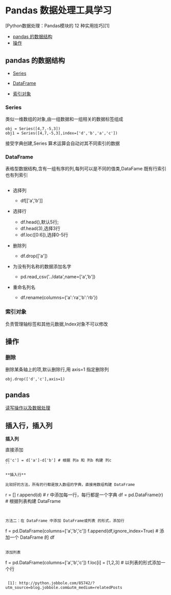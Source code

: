 

#  Pandas 数据处理工具学习


[Python数据处理：Pandas模块的 12 种实用技巧][1]

- [pandas 的数据结构](#h21)
- [操作](#h22)

<h2 id="h21">pandas 的数据结构</h2>

- [Series](#id1)

- [DataFrame](#id2)

- [索引对象](#id3)


<h3 id="id1">Series</h3>

类似一维数组的对象,由一组数据和一组相关的数据标签组成



```
obj = Series([4,7,-5,3])
obj1 = Series([4,7,-5,3],index=['d','b','a','c'])
```
接受字典创建,Series 算术运算会自动对其不同索引的数据


<h3 id="id2">DataFrame</h3>

表格型数据结构,含有一组有序的列,每列可以是不同的值类,DataFame 既有行索引也有列索引

```

```
- 选择列

    - df[['a','b']]

- 选择行

    - df.head(),默认5行;
    - df.head(3),选择3行
    - df.loc([0:6]),选择0-5行

- 删除列

    - df.drop(['a'])


- 为没有列名称的数据添加名字
    - pd.read_csv('../data',name=['a','b'])

- 重命名列名

    - df.rename(columns={'a':'ra','b':'rb'})


<h3 id="id3">索引对象</h3>
负责管理轴标签和其他元数据,Index对象不可以修改


<h2 id="h22">操作</h2>


<h3 id="h23">删除</h3>
删除某条轴上的项,默认删除行,用 axis=1 指定删除列

```
obj.drop(['d','c'],axis=1)
```

##  pandas

[读写操作以及数据处理](read_write.ipynb)


## 插入行，插入列

**插入列**

直接添加

```
d['c'] = d['a']-d['b'] # 根据 列a 和 列b 构建 列c
``

**插入行**

比较好的方法，所有的行都是放入数组的字典，直接用数组构建 DataFrame

```
r = []
r.append(d)  # r 中添加每一行，每行都是一个字典
df = pd.DataFrame(r) # 根据列表构建 DataFrame
```


方法二：在 DataFrame 中添加 DataFrame或列表 的形式，添加行
```
f = pd.DataFrame(columns=['a','b','c'])
f.append(df,ignore_index=True)  # 添加一个 DataFrame 的 df
```

添加列表

```
f = pd.DataFrame(columns=['a','b','c'])
f.loc[i] = [1,2,3]  # 以列表的形式添加一个行
```

 [1]: http://python.jobbole.com/85742/?utm_source=blog.jobbole.com&utm_medium=relatedPosts


